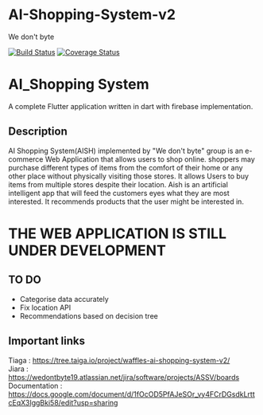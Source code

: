 # AI-Shopping-System-v2
We don't byte

[![Build Status](https://app.travis-ci.com/mmasehume/AI-Shopping-System-v2.svg?branch=dev)](https://app.travis-ci.com/mmasehume/AI-Shopping-System-v2)
[![Coverage Status](https://coveralls.io/repos/github/mmasehume/AI-Shopping-System-v2/badge.svg?branch=dev)](https://coveralls.io/github/mmasehume/AI-Shopping-System-v2?branch=dev)

<!-- [![CI](https://github.com/Hardi-hood/AI-Shopping-System/actions/workflows/main.yml/badge.svg)](https://github.com/Hardi-hood/AI-Shopping-System/actions/workflows/main.yml) -->

# AI_Shopping System 

A complete Flutter application written in dart with firebase implementation.


## Description

AI Shopping System(AISH) implemented by "We don't byte" group is an e-commerce Web Application that allows users to shop online. 
shoppers may purchase different types of items from the comfort of their home or any other place without physically
visiting those stores. It allows Users to buy items from multiple stores despite their location. Aish is an artificial intelligent
app that will feed the customers eyes what they are most interested. It recommends products that the user might be interested in.

# THE WEB APPLICATION IS STILL UNDER DEVELOPMENT

## TO DO 
- Categorise data accurately
- Fix location API
- Recommendations based on decision tree

## Important links
Tiaga : https://tree.taiga.io/project/waffles-ai-shopping-system-v2/ <br />
Jiara : https://wedontbyte19.atlassian.net/jira/software/projects/ASSV/boards <br />
Documentation : https://docs.google.com/document/d/1fOcOD5PfAJeSOr_vy4FCrDGsdkLrttcEqX3IggBki58/edit?usp=sharing
